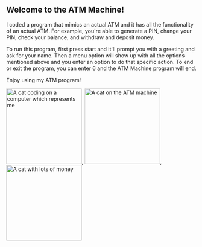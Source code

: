 ## Welcome to the ATM Machine!

I coded a program that mimics an actual ATM and it has all the functionality of an actual ATM. For example, you're able to generate a PIN, change your PIN, check your balance, and withdraw and deposit money.

To run this program, first press start and it'll prompt you with a greeting and ask for your name. Then a menu option will show up with all the options mentioned above and you enter an option to do that specific action.
To end or exit the program, you can enter 6 and the ATM Machine program will end. 

Enjoy using my ATM program!

<img src="https://media.tenor.com/y2JXkY1pXkwAAAAM/cat-computer.gif" alt="A cat coding on a computer which represents me" height="200">, 
<img src="https://media.tenor.com/xRrpK8N1HFcAAAAM/cat-atm.gif" alt="A cat on the ATM machine" height="200">, 
<img src="https://media.tenor.com/1ZRo4VpolDAAAAAM/cat-money.gif" alt="A cat with lots of money" height="200">
